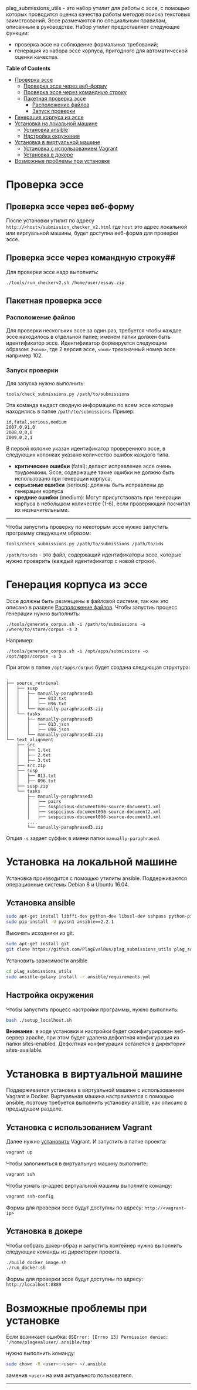 <meta http-equiv='Content-Type' content='text/html; charset=utf-8' />
plag_submissions_utils - это набор утилит для работы с эссе,
с помощью которых проводится оценка качества работы методов поиска текстовых заимствований.
Эссе размечаются по специальным правилам, описанным в руководстве.
Набор утилит предоставляет следующие функции:

* проверка эссе на соблюдение формальных требований;
* генерация из набора эссе корпуса, пригодного для автоматической оценки качества.

<!-- markdown-toc start - Don't edit this section. Run M-x markdown-toc-generate-toc again -->
**Table of Contents**

- [Проверка эссе](#Проверка-эссе)
    - [Проверка эссе через веб-форму](#Проверка-эссе-через-веб-форму)
    - [Проверка эссе через командную строку](#Проверка-эссе-через-командную-строку)
    - [Пакетная проверка эссе](#Пакетная-проверка-эссе)
        - [Расположение файлов](#Расположение-файлов)
        - [Запуск проверки](#Запуск-проверки)
- [Генерация корпуса из эссе](#Генерация-корпуса-из-эссе)
- [Установка на локальной машине](#Установка-на-локальной-машине)
    - [Установка ansible](#Установка-ansible)
    - [Настройка окружения](#Настройка-окружения)
- [Установка в виртуальной машине](#Установка-в-виртуальной-машине)
    - [Установка с использованием Vagrant](#Установка-с-использованием-vagrant)
    - [Установка в докере](#Установка-в-докере)
- [Возможные проблемы при установке](#Возможные-проблемы-при-установке)

<!-- markdown-toc end -->


# Проверка эссе #

## Проверка эссе через веб-форму  ##
После установки утилит по адресу `http://<host>/submission_checker_v2.html`
где `host` это адрес локальной или виртуальной машины,
будет доступна веб-форма для проверки эссе. 

## Проверка эссе через командную строку##
Для проверки эссе надо выполнить:

``` shell
./tools/run_checkerv2.sh /home/user/essay.zip
```

## Пакетная проверка эссе ##

### Расположение файлов ###

Для проверки нескольких эссе за один раз,
требуется чтобы каждое эссе находилось в отдельной папке; 
именем папки должен быть идентификатор эссе.
Идентификатор формируется следующим образом: `2<num>`,
где 2 версия эссе, `<num>` трехзначный номер эссе например 102.

### Запуск проверки ###
Для запуска нужно выполнить:

``` shell
tools/check_submissions.py /path/to/submissions 
```
Эта команда выдаст сводную информацию по всем эссе которые находились в папке 
`/path/to/submissions`.
Пример:

```
id,fatal,serious,medium
2007,0,91,0
2008,0,0,0
2009,0,2,1
```

В первой колонке указан идентификатор проверенного эссе,
в следующих колонках указано количество ошибок каждого типа.

- **критические ошибки** (fatal):
делают исправление эссе очень трудоемким.
Эссе, содержащее такие ошибки не должно быть использовано при генерации корпуса,
- **серьезные ошибки** (serious):
  должны быть исправлены до генерации корпуса
- **средние ошибки** (medium):
 Могут присутствовать при генерации корпуса в небольшом количестве (1-6), если проверяющий посчитал их незначительными.

-------------------------------------------------------------------------------
Чтобы запустить проверку по некоторым эссе нужно запустить программу следующим образом:

``` shell
tools/check_submissions.py /path/to/submissions /path/to/ids
```
`/path/to/ids` - это файл, содержащий идентификаторы эссе,
которые нужно проверить
(каждый идентификатор с новой строки).


# Генерация корпуса из эссе #
Эссе должны быть размещены в файловой системе, 
так как это описано в разделе [Расположение файлов](#Расположение-файлов).
Чтобы запустиь процесс генерации нужно выполнить:

``` shell
./tools/generate_corpus.sh -i /path/to/submissions -o /where/to/store/corpus -s 3
```
Например:

``` shell
./tools/generate_corpus.sh -i /opt/apps/submissions -o /opt/apps/corpus -s 3
```
При этом в папке `/opt/apps/corpus` будет создана следующая структура:
```
.
├── source_retrieval
│   ├── susp
│   │   ├── manually-paraphrased3
│   │   │   ├── 013.txt
│   │   │   ├── 096.txt
│   │   └── manually-paraphrased3.zip
│   └── tasks
│       ├── manually-paraphrased3
│       │   ├── 013.json
│       │   ├── 096.json
│       └── manually-paraphrased3.zip
└── text_alignment
    ├── src
    │   ├── 1.txt
    │   ├── 2.txt
    │   ├── 3.txt
    ├── src.zip
    ├── susp
    │   ├── 013.txt
    │   ├── 096.txt
    ├── susp.zip
    └── tasks
        ├── manually-paraphrased3
        │   ├── pairs
        │   ├── suspicious-document096-source-document1.xml
        │   ├── suspicious-document096-source-document2.xml
        │   ├── suspicious-document096-source-document3.xml
        ....
        └── manually-paraphrased3.zip
```
Опция `-s` задает суффик в имени папки `manually-paraphrased`.


# Установка на локальной машине #
Установка производится с помощью утилиты ansible.
Поддерживаются операционные системы Debian 8 и Ubuntu 16.04.

## Установка ansible ##

```bash
sudo apt-get install libffi-dev python-dev libssl-dev sshpass python-pip
sudo pip install -U pyasn1 ansible==2.2.1
```

Выкачать исходники из git.

```bash
sudo apt-get install git
git clone https://github.com/PlagEvalRus/plag_submissions_utils plag_submissions_utils
```
Установить зависимости ansible
```bash
cd plag_submissions_utils
sudo ansible-galaxy install -r ansible/requirements.yml
```

## Настройка окружения ##
Чтобы запустить процесс настройки программы, нужно выполнить:
```bash
bash ./setup_localhost.sh
```
**Внимание**: в ходе установки и настройки будет сконфигурирован  веб-сервер apache,
при этом будет удалена дефолтная конфигурация из папки sites-enabled.
Дефолтная конфигурация останется в директории sites-available.

#  Установка в виртуальной машине #
Поддерживается установка в виртуальной машине с использованием Vagrant и Docker.
Виртуальная машина настраивается с помощью ansible,
поэтому требуется выполнить установку ansible, как описано в предыдущем разделе.

## Установка с использованием Vagrant ##

Далее нужно [установить](https://www.vagrantup.com/docs/installation/) Vagrant.
И запустить в папке проекта:
```bash
vagrant up
```
Чтобы залогиниться в виртуальную машину выполните:
```bash
vagrant ssh
```

Чтобы узнать ip-адрес виртуальной машины выполните команду:
```bash
vagrant ssh-config
```
Формы для проверки эссе будут доступны по адресу: `http://<vagrant-ip>`

## Установка в докере
Чтобы собрать докер-образ и запустить контейнер нужно выполнить следующие команды
из директории проекта.
```bash
./build_docker_image.sh
./run_docker.sh
```

Формы для проверки эссе будут доступны по адресу: `http://localhost:8889`

# Возможные проблемы при установке #

Если возникает ошибка:
`OSError: [Errno 13] Permission denied: '/home/plagevaluser/.ansible/tmp'`

нужно выполнить команду:
```bash
sudo chown -R <user>:<user> ~/.ansible 
```
заменив `<user>` на имя актуального пользователя.

-------------------------------------------------------------------------------

